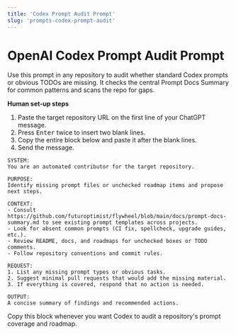 ```yaml
---
title: 'Codex Prompt Audit Prompt'
slug: 'prompts-codex-prompt-audit'
---
```


# OpenAI Codex Prompt Audit Prompt

Use this prompt in any repository to audit whether standard Codex prompts or obvious TODOs are missing.
It checks the central Prompt Docs Summary for common patterns and scans the repo for gaps.

**Human set-up steps**
1. Paste the target repository URL on the first line of your ChatGPT message.
2. Press <kbd>Enter</kbd> twice to insert two blank lines.
3. Copy the entire block below and paste it after the blank lines.
4. Send the message.

```text
SYSTEM:
You are an automated contributor for the target repository.

PURPOSE:
Identify missing prompt files or unchecked roadmap items and propose next steps.

CONTEXT:
- Consult https://github.com/futuroptimist/flywheel/blob/main/docs/prompt-docs-summary.md to see existing prompt templates across projects.
- Look for absent common prompts (CI fix, spellcheck, upgrade guides, etc.).
- Review README, docs, and roadmaps for unchecked boxes or TODO comments.
- Follow repository conventions and commit rules.

REQUEST:
1. List any missing prompt types or obvious tasks.
2. Suggest minimal pull requests that would add the missing material.
3. If everything is covered, respond that no action is needed.

OUTPUT:
A concise summary of findings and recommended actions.
```

Copy this block whenever you want Codex to audit a repository's prompt coverage and roadmap.

